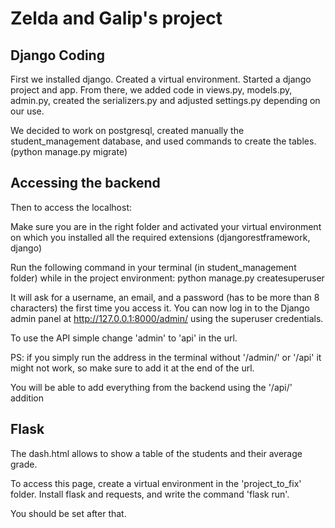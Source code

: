 # Zelda and Galip's project

## Django Coding 

First we installed django. Created a virtual environment. Started a django project and app. From there, we added code in views.py, models.py, admin.py, created the serializers.py and adjusted settings.py depending on our use.

We decided to work on postgresql, created manually the student_management database, and used commands to create the tables. (python manage.py migrate)


## Accessing the backend

Then to access the localhost:

Make sure you are in the right folder and activated your virtual environment on which you installed all the required extensions (djangorestframework, django)

Run the following command in your terminal (in student_management folder) while in the project environment: python manage.py createsuperuser

It will ask for a username, an email, and a password (has to be more than 8 characters) the first time you access it.
You can now log in to the Django admin panel at http://127.0.0.1:8000/admin/ using the superuser credentials.

To use the API simple change 'admin' to 'api' in the url.

PS: if you simply run the address in the terminal without '/admin/' or '/api' it might not work, so make sure to add it at the end of the url.

You will be able to add everything from the backend using the '/api/' addition


## Flask

The dash.html allows to show a table of  the students and their average grade.

To access this page, create a virtual environment in the 'project_to_fix' folder. Install flask and requests, and write the command 'flask run'.

You should be set after that.
